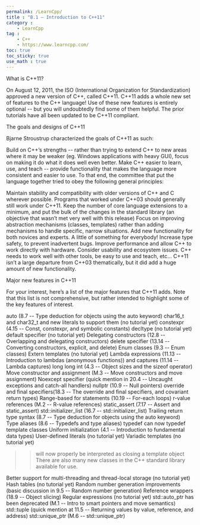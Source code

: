 ```yaml
---
permalink: /LearnCpp/
title : "B.1 — Introduction to C++11"
category :
    - LearnCpp
tag : 
    - C++
    - https://www.learncpp.com/
toc: true  
toc_sticky: true 
use_math : true
---
```



What is C++11?

On August 12, 2011, the ISO (International Organization for Standardization) approved a new version of C++, called C++11. C++11 adds a whole new set of features to the C++ language! Use of these new features is entirely optional -- but you will undoubtedly find some of them helpful. The prior tutorials have all been updated to be C++11 compliant.

The goals and designs of C++11

Bjarne Stroustrup characterized the goals of C++11 as such:

Build on C++’s strengths -- rather than trying to extend C++ to new areas where it may be weaker (eg. Windows applications with heavy GUI), focus on making it do what it does well even better.
Make C++ easier to learn, use, and teach -- provide functionality that makes the language more consistent and easier to use.
To that end, the committee that put the language together tried to obey the following general principles:

Maintain stability and compatibility with older versions of C++ and C wherever possible. Programs that worked under C++03 should generally still work under C++11.
Keep the number of core language extensions to a minimum, and put the bulk of the changes in the standard library (an objective that wasn’t met very well with this release)
Focus on improving abstraction mechanisms (classes, templates) rather than adding mechanisms to handle specific, narrow situations.
Add new functionality for both novices and experts. A little of something for everybody!
Increase type safety, to prevent inadvertent bugs.
Improve performance and allow C++ to work directly with hardware.
Consider usability and ecosystem issues. C++ needs to work well with other tools, be easy to use and teach, etc…
C++11 isn’t a large departure from C++03 thematically, but it did add a huge amount of new functionality.

Major new features in C++11

For your interest, here’s a list of the major features that C++11 adds. Note that this list is not comprehensive, but rather intended to highlight some of the key features of interest.

auto (8.7 -- Type deduction for objects using the auto keyword)
char16_t and char32_t and new literals to support them (no tutorial yet)
constexpr (4.15 -- Const, constexpr, and symbolic constants)
decltype (no tutorial yet)
default specifier (no tutorial yet)
Delegating constructors (12.8 -- Overlapping and delegating constructors)
delete specifier (13.14 -- Converting constructors, explicit, and delete)
Enum classes (9.3 -- Enum classes)
Extern templates (no tutorial yet)
Lambda expressions (11.13 -- Introduction to lambdas (anonymous functions)) and captures (11.14 -- Lambda captures)
long long int (4.3 -- Object sizes and the sizeof operator)
Move constructor and assignment (M.3 -- Move constructors and move assignment)
Noexcept specifier (quick mention in 20.4 -- Uncaught exceptions and catch-all handlers)
nullptr (10.9 -- Null pointers)
override and final specifiers(18.3 -- The override and final specifiers, and covariant return types)
Range-based for statements (10.19 -- For-each loops)
r-value references (M.2 -- R-value references)
static_assert (7.17 -- Assert and static_assert)
std::initializer_list (16.7 -- std::initializer_list)
Trailing return type syntax (8.7 -- Type deduction for objects using the auto keyword)
Type aliases (8.6 -- Typedefs and type aliases)
typedef can now typedef template classes
Uniform initialization (4.1 -- Introduction to fundamental data types)
User-defined literals (no tutorial yet)
Variadic templates (no tutorial yet)
>> will now properly be interpreted as closing a template object
There are also many new classes in the C++ standard library available for use.

Better support for multi-threading and thread-local storage (no tutorial yet)
Hash tables (no tutorial yet)
Random number generation improvements (basic discussion in 9.5 -- Random number generation)
Reference wrappers (18.9 -- Object slicing)
Regular expressions (no tutorial yet)
std::auto_ptr has been deprecated (M.1 -- Intro to smart pointers and move semantics)
std::tuple (quick mention at 11.5 -- Returning values by value, reference, and address)
std::unique_ptr (M.6 -- std::unique_ptr)
